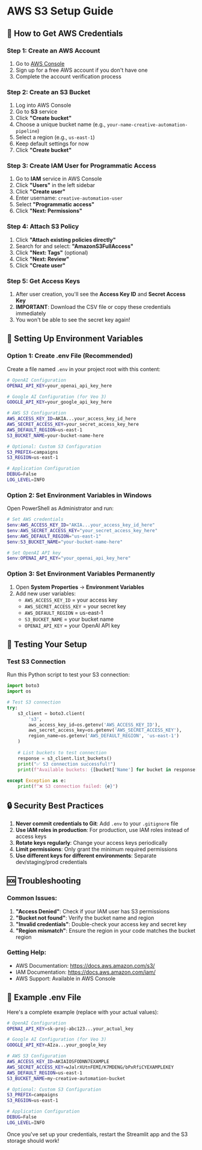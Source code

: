 # AWS S3 Setup Guide

## 🔧 How to Get AWS Credentials

### Step 1: Create an AWS Account
1. Go to [AWS Console](https://aws.amazon.com/console/)
2. Sign up for a free AWS account if you don't have one
3. Complete the account verification process

### Step 2: Create an S3 Bucket
1. Log into AWS Console
2. Go to **S3** service
3. Click **"Create bucket"**
4. Choose a unique bucket name (e.g., `your-name-creative-automation-pipeline`)
5. Select a region (e.g., `us-east-1`)
6. Keep default settings for now
7. Click **"Create bucket"**

### Step 3: Create IAM User for Programmatic Access
1. Go to **IAM** service in AWS Console
2. Click **"Users"** in the left sidebar
3. Click **"Create user"**
4. Enter username: `creative-automation-user`
5. Select **"Programmatic access"**
6. Click **"Next: Permissions"**

### Step 4: Attach S3 Policy
1. Click **"Attach existing policies directly"**
2. Search for and select: **"AmazonS3FullAccess"**
3. Click **"Next: Tags"** (optional)
4. Click **"Next: Review"**
5. Click **"Create user"**

### Step 5: Get Access Keys
1. After user creation, you'll see the **Access Key ID** and **Secret Access Key**
2. **IMPORTANT**: Download the CSV file or copy these credentials immediately
3. You won't be able to see the secret key again!

## 🔐 Setting Up Environment Variables

### Option 1: Create .env File (Recommended)
Create a file named `.env` in your project root with this content:

```bash
# OpenAI Configuration
OPENAI_API_KEY=your_openai_api_key_here

# Google AI Configuration (for Veo 3)
GOOGLE_API_KEY=your_google_api_key_here

# AWS S3 Configuration
AWS_ACCESS_KEY_ID=AKIA...your_access_key_id_here
AWS_SECRET_ACCESS_KEY=your_secret_access_key_here
AWS_DEFAULT_REGION=us-east-1
S3_BUCKET_NAME=your-bucket-name-here

# Optional: Custom S3 Configuration
S3_PREFIX=campaigns
S3_REGION=us-east-1

# Application Configuration
DEBUG=False
LOG_LEVEL=INFO
```

### Option 2: Set Environment Variables in Windows
Open PowerShell as Administrator and run:

```powershell
# Set AWS credentials
$env:AWS_ACCESS_KEY_ID="AKIA...your_access_key_id_here"
$env:AWS_SECRET_ACCESS_KEY="your_secret_access_key_here"
$env:AWS_DEFAULT_REGION="us-east-1"
$env:S3_BUCKET_NAME="your-bucket-name-here"

# Set OpenAI API key
$env:OPENAI_API_KEY="your_openai_api_key_here"
```

### Option 3: Set Environment Variables Permanently
1. Open **System Properties** → **Environment Variables**
2. Add new user variables:
   - `AWS_ACCESS_KEY_ID` = your access key
   - `AWS_SECRET_ACCESS_KEY` = your secret key
   - `AWS_DEFAULT_REGION` = us-east-1
   - `S3_BUCKET_NAME` = your bucket name
   - `OPENAI_API_KEY` = your OpenAI API key

## 🧪 Testing Your Setup

### Test S3 Connection
Run this Python script to test your S3 connection:

```python
import boto3
import os

# Test S3 connection
try:
    s3_client = boto3.client(
        's3',
        aws_access_key_id=os.getenv('AWS_ACCESS_KEY_ID'),
        aws_secret_access_key=os.getenv('AWS_SECRET_ACCESS_KEY'),
        region_name=os.getenv('AWS_DEFAULT_REGION', 'us-east-1')
    )
    
    # List buckets to test connection
    response = s3_client.list_buckets()
    print("✅ S3 connection successful!")
    print(f"Available buckets: {[bucket['Name'] for bucket in response['Buckets']]}")
    
except Exception as e:
    print(f"❌ S3 connection failed: {e}")
```

## 🔒 Security Best Practices

1. **Never commit credentials to Git**: Add `.env` to your `.gitignore` file
2. **Use IAM roles in production**: For production, use IAM roles instead of access keys
3. **Rotate keys regularly**: Change your access keys periodically
4. **Limit permissions**: Only grant the minimum required permissions
5. **Use different keys for different environments**: Separate dev/staging/prod credentials

## 🆘 Troubleshooting

### Common Issues:
1. **"Access Denied"**: Check if your IAM user has S3 permissions
2. **"Bucket not found"**: Verify the bucket name and region
3. **"Invalid credentials"**: Double-check your access key and secret key
4. **"Region mismatch"**: Ensure the region in your code matches the bucket region

### Getting Help:
- AWS Documentation: https://docs.aws.amazon.com/s3/
- IAM Documentation: https://docs.aws.amazon.com/iam/
- AWS Support: Available in AWS Console

## 📝 Example .env File

Here's a complete example (replace with your actual values):

```bash
# OpenAI Configuration
OPENAI_API_KEY=sk-proj-abc123...your_actual_key

# Google AI Configuration (for Veo 3)
GOOGLE_API_KEY=AIza...your_google_key

# AWS S3 Configuration
AWS_ACCESS_KEY_ID=AKIAIOSFODNN7EXAMPLE
AWS_SECRET_ACCESS_KEY=wJalrXUtnFEMI/K7MDENG/bPxRfiCYEXAMPLEKEY
AWS_DEFAULT_REGION=us-east-1
S3_BUCKET_NAME=my-creative-automation-bucket

# Optional: Custom S3 Configuration
S3_PREFIX=campaigns
S3_REGION=us-east-1

# Application Configuration
DEBUG=False
LOG_LEVEL=INFO
```

Once you've set up your credentials, restart the Streamlit app and the S3 storage should work!
